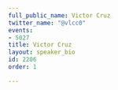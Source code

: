 ```yaml
---
full_public_name: Victor Cruz
twitter_name: "@vlcc0"
events:
- 5027
title: Victor Cruz
layout: speaker_bio
id: 2206
order: 1

---
```

